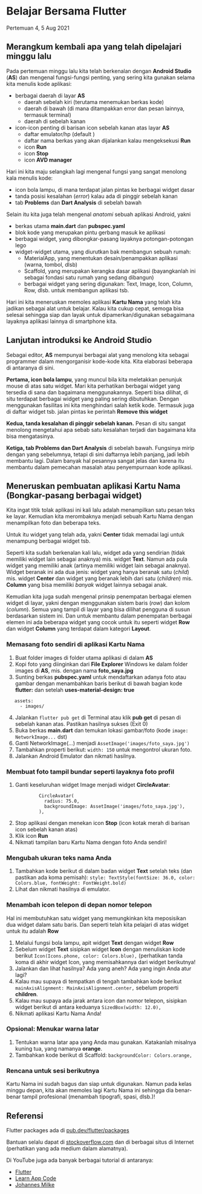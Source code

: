 # Belajar Bersama Flutter

Pertemuan 4, 5 Aug 2021


## Merangkum kembali apa yang telah dipelajari minggu lalu

Pada pertemuan minggu lalu kita telah berkenalan dengan **Android Studio** (**AS**) dan mengenal fungsi-fungsi penting, yang sering kita gunakan selama kita menulis kode aplikasi:
- berbagai daerah di layar **AS**
  - daerah sebelah kiri (terutama menemukan berkas kode)
  - daerah di bawah (di mana ditampakkan error dan pesan lainnya, termasuk terminal)
  - daerah di sebelah kanan
- icon-icon penting di barisan icon sebelah kanan atas layar **AS**
  - daftar emulator/hp (default **<no devices selected>**)
  - daftar nama berkas yang akan dijalankan kalau mengeksekusi **Run**
  - icon **Run** 
  - icon **Stop**
  - icon **AVD manager**

Hari ini kita maju selangkah lagi mengenal fungsi yang sangat menolong kala menulis kode:
- icon bola lampu, di mana terdapat jalan pintas ke berbagai widget dasar
- tanda posisi kesalahan (*error*) kalau ada di pinggir sebelah kanan
- tab **Problems** dan **Dart Analysis** di sebelah bawah

Selain itu kita juga telah mengenal *anatomi* sebuah aplikasi Android, yakni
- berkas utama **main.dart** dan **pubspec.yaml**
- blok kode yang merupakan pintu gerbang masuk ke aplikasi
- berbagai widget, yang dibongkar-pasang layaknya potongan-potongan lego
- widget-widget utama, yang diurutkan bak membangun sebuah rumah:
  - MaterialApp, yang menentukan desain/penampakkan aplikasi (warna, tombol, dlsb)
  - Scaffold, yang merupakan kerangka dasar aplikasi (bayangkanlah ini sebagai fondasi satu rumah yang sedang dibangun)
  - berbagai widget yang sering digunakan: Text, Image, Icon, Column, Row, dlsb. untuk membangun aplikasi tsb.

Hari ini kita meneruskan memoles aplikasi **Kartu Nama** yang telah kita jadikan sebagai alat untuk belajar. Kalau kita cukup cepat, semoga bisa selesai sehingga siap dan layak untuk dipamerkan/digunakan sebagaimana layaknya aplikasi lainnya di smartphone kita.


## Lanjutan introduksi ke Android Studio

Sebagai editor, **AS** mempunyai berbagai alat yang menolong kita sebagai programmer dalam mengorganisir kode-kode kita. Kita elaborasi beberapa di antaranya di sini.

**Pertama, icon bola lampu**, yang muncul bila kita meletakkan penunjuk mouse di atas satu widget. Mari kita perhatikan berbagai widget yang tersedia di sana dan bagaimana menggunakannya. Seperti bisa dilihat, di situ terdapat berbagai widget yang paling sering dibutuhkan. Dengan menggunakan fasilitas ini kita menghindari salah ketik kode. Termasuk juga di daftar widget tsb. jalan pintas ke perintah **Remove this widget**

**Kedua, tanda kesalahan di pinggir sebelah kanan.** Pesan di situ sangat menolong mengetahui apa sebab satu kesalahan terjadi dan bagaimana kita bisa mengatasinya.

**Ketiga, tab Problems dan Dart Analysis** di sebelah bawah. Fungsinya mirip dengan yang sebelumnya, tetapi di sini daftarnya lebih panjang, jadi lebih membantu lagi. Dalam banyak hal pesannya sangat jelas dan karena itu membantu dalam pemecahan masalah atau penyempurnaan kode aplikasi.


## Meneruskan pembuatan aplikasi Kartu Nama (Bongkar-pasang berbagai widget)

Kita ingat titik tolak aplikasi ini kali lalu adalah menampilkan satu pesan teks ke layar. Kemudian kita merombaknya menjadi sebuah Kartu Nama dengan menampilkan foto dan beberapa teks.

Untuk itu widget yang telah ada, yakni **Center** tidak memadai lagi untuk menampung berbagai widget tsb.

Seperti kita sudah berkenalan kali lalu, widget ada yang sendirian (tidak memiliki widget lain sebagai anaknya) mis. widget **Text**. Namun ada pula widget yang memiliki anak (artinya memiliki widget lain sebagai anaknya). Widget beranak ini ada dua jenis: widget yang hanya beranak satu (*child*) mis. widget **Center** dan widget yang beranak lebih dari satu (*children*) mis. **Column** yang bisa memiliki *banyak* widget lainnya sebagai anak.

Kemudian kita juga sudah mengenal prinsip penempatan berbagai elemen widget di layar, yakni dengan menggunakan sistem baris (*row*) dan kolom (*column*). Semua yang tampil di layar yang bisa dilihat pengguna di susun berdasarkan sistem ini. Dan untuk membantu dalam penempatan berbagai elemen ini ada beberapa widget yang cocok untuk itu seperti widget **Row** dan widget **Column** yang terdapat dalam kategori **Layout**.


### Memasang foto sendiri di aplikasi Kartu Nama

1. Buat folder images di folder utama aplikasi di dalam **AS**
2. Kopi foto yang diinginkan dari **File Explorer** Windows ke dalam folder images di **AS**, mis. dengan nama **foto_saya.jpg**
3. Sunting berkas **pubspec.yaml** untuk mendaftarkan adanya foto atau gambar dengan menambahkan baris berikut di bawah bagian kode **flutter:** dan setelah **uses-material-design: true**
```
   assets:
     - images/
```
4. Jalankan `flutter pub get` di Terminal atau klik **pub get** di pesan di sebelah kanan atas. Pastikan hasilnya sukses (Exit 0)
5. Buka berkas **main.dart** dan temukan lokasi gambar/foto (kode `image: NetworkImage...` dst)
6. Ganti NetworkImage(...)  menjadi `AssetImage('images/foto_saya.jpg')`
7. Tambahkan properti berikut: `width: 150` untuk mengontrol ukuran foto.
8. Jalankan Android Emulator dan nikmati hasilnya.


### Membuat foto tampil bundar seperti layaknya foto profil

1. Ganti keseluruhan widget Image menjadi widget **CircleAvatar**:
```
            CircleAvatar(
              radius: 75.0,
              backgroundImage: AssetImage('images/foto_saya.jpg'),
            ),
```
2. Stop aplikasi dengan menekan icon **Stop** (icon kotak merah di barisan icon sebelah kanan atas)
3. Klik icon **Run**
4. Nikmati tampilan baru Kartu Nama dengan foto Anda sendiri!


### Mengubah ukuran teks nama Anda

1. Tambahkan kode berikut di dalam badan widget **Text** setelah teks (dan pastikan ada koma pemisah): `style: TextStyle(fontSize: 36.0, color: Colors.blue, fontWeight: FontWeight.bold)`
2. Lihat dan nikmati hasilnya di emulator.


### Menambah icon telepon di depan nomor telepon

Hal ini membutuhkan satu widget yang memungkinkan kita meposisikan dua widget dalam satu baris. Dan seperti telah kita pelajari di atas widget untuk itu adalah **Row**

1. Melalui fungsi bola lampu, apit widget **Text** dengan widget **Row**
2. Sebelum widget **Text** sisipkan widget **Icon** dengan menuliskan kode berikut `Icon(Icons.phone, color: Colors.blue),` (perhatikan tanda koma di akhir widget Icon, yang memisahkannya dari widget berikutnya!
3. Jalankan dan lihat hasilnya? Ada yang aneh? Ada yang ingin Anda atur lagi?
4. Kalau mau supaya di tempatkan di tengah tambahkan kode berikut `mainAxisAlignment: MainAxisAlignment.center,` sebelum properti **children**.
5. Kalau mau supaya ada jarak antara icon dan nomor telepon, sisipkan widget berikut di antara keduanya `SizedBox(width: 12.0),`
6. Nikmati aplikasi Kartu Nama Anda!


### Opsional: Menukar warna latar

1. Tentukan warna latar apa yang Anda mau gunakan. Katakanlah misalnya kuning tua, yang namanya **orange**.
2. Tambahkan kode berikut di Scaffold: `backgroundColor: Colors.orange,`


### Rencana untuk sesi berikutnya

Kartu Nama ini sudah bagus dan siap untuk digunakan. Namun pada kelas minggu depan, kita akan memoles lagi Kartu Nama ini sehingga dia benar-benar tampil profesional (menambah tipografi, spasi, dlsb.)!


## Referensi

Flutter packages ada di [pub.dev/flutter/packages](https://pub.dev/flutter/packages)

Bantuan selalu dapat di [stockoverflow.com](https://www.stockoverflow.com) dan di berbagai situs di Internet (perhatikan yang ada medium dalam alamatnya).

Di YouTube juga ada banyak berbagai tutorial di antaranya:
- [Flutter](https://www.youtube.com/c/flutterdev)
- [Learn App Code](https://www.youtube.com/c/LearnFlutterCode)
- [Johannes Milke](https://www.youtube.com/JohannesMilke)

